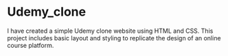 # Udemy_clone
I have created a simple Udemy clone website using HTML and CSS. This project includes basic layout and styling to replicate the design of an online course platform.
